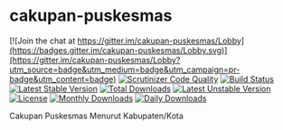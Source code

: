# cakupan-puskesmas

[![Join the chat at https://gitter.im/cakupan-puskesmas/Lobby](https://badges.gitter.im/cakupan-puskesmas/Lobby.svg)](https://gitter.im/cakupan-puskesmas/Lobby?utm_source=badge&utm_medium=badge&utm_campaign=pr-badge&utm_content=badge)
[![Scrutinizer Code Quality](https://scrutinizer-ci.com/g/bantenprov/cakupan-puskesmas/badges/quality-score.png?b=master)](https://scrutinizer-ci.com/g/bantenprov/cakupan-puskesmas/?branch=master)
[![Build Status](https://scrutinizer-ci.com/g/bantenprov/cakupan-puskesmas/badges/build.png?b=master)](https://scrutinizer-ci.com/g/bantenprov/cakupan-puskesmas/build-status/master)
[![Latest Stable Version](https://poser.pugx.org/bantenprov/cakupan-puskesmas/v/stable)](https://packagist.org/packages/bantenprov/cakupan-puskesmas)
[![Total Downloads](https://poser.pugx.org/bantenprov/cakupan-puskesmas/downloads)](https://packagist.org/packages/bantenprov/cakupan-puskesmas)
[![Latest Unstable Version](https://poser.pugx.org/bantenprov/cakupan-puskesmas/v/unstable)](https://packagist.org/packages/bantenprov/cakupan-puskesmas)
[![License](https://poser.pugx.org/bantenprov/cakupan-puskesmas/license)](https://packagist.org/packages/bantenprov/cakupan-puskesmas)
[![Monthly Downloads](https://poser.pugx.org/bantenprov/cakupan-puskesmas/d/monthly)](https://packagist.org/packages/bantenprov/cakupan-puskesmas)
[![Daily Downloads](https://poser.pugx.org/bantenprov/cakupan-puskesmas/d/daily)](https://packagist.org/packages/bantenprov/cakupan-puskesmas)

Cakupan Puskesmas Menurut Kabupaten/Kota
